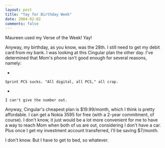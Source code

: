 ```yaml
---
layout: post
title: "Yay for Birthday Week"
date: 2004-02-02
comments: false
---
```

Maureen used my Verse of the Week! Yay!




Anyway, my birthday, as you know, was the 28th. I still need to get my debit
card from my bank. I was looking at this Cingular plan the other day. I've
determined that Mom's phone isn't good enough for several reasons, namely:



    
*   
    
    Sprint PCS sucks. "All digital, all PCS," all crap.
    
    
*   
    
    I can't give the number out.
    
    
    





Anyway, Cingular's cheapest plan is $19.99/month, which I think is pretty
affordable. I can get a Nokia 3595 for free (with a 2-year commitment, of
course). I don't know, it just would be a lot more convenient for me to have a
way to reach Mom when both of us are out, considering I don't have a car. Plus
once I get my investment account transferred, I'll be saving $7/month.




I don't know. But I have to get to bed, so whatever.
